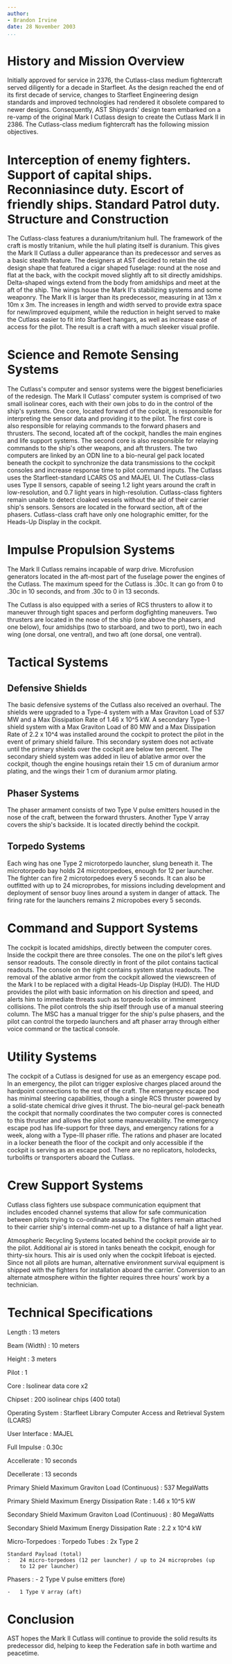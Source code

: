 ```yaml
---
author:
- Brandon Irvine
date: 28 November 2003
...
```


History and Mission Overview
============================

Initially approved for service in 2376, the Cutlass-class medium
fightercraft served diligently for a decade in Starfleet. As the design
reached the end of its first decade of service, changes to Starfleet
Engineering design standards and improved technologies had rendered it
obsolete compared to newer designs. Consequently, AST Shipyards' design
team embarked on a re-vamp of the original Mark I Cutlass design to
create the Cutlass Mark II in 2386. The Cutlass-class medium
fightercraft has the following mission objectives.

Interception of enemy fighters.
Support of capital ships.
Reconniasince duty.
Escort of friendly ships.
Standard Patrol duty.
Structure and Construction
==========================

The Cutlass-class features a duranium/tritanium hull. The framework of
the craft is mostly tritanium, while the hull plating itself is
duranium. This gives the Mark II Cutlass a duller appearance than its
predecessor and serves as a basic stealth feature. The designers at AST
decided to retain the old design shape that featured a cigar shaped
fuselage: round at the nose and flat at the back, with the cockpit moved
slightly aft to sit directly amidships. Delta-shaped wings extend from
the body from amidships and meet at the aft of the ship. The wings house
the Mark II's stabilizing systems and some weaponry. The Mark II is
larger than its predecessor, measuring in at 13m x 10m x 3m. The
increases in length and width served to provide extra space for
new/improved equipment, while the reduction in height served to make the
Cutlass easier to fit into Starfleet hangars, as well as increase ease
of access for the pilot. The result is a craft with a much sleeker
visual profile.

Science and Remote Sensing Systems
==================================

The Cutlass's computer and sensor systems were the biggest beneficiaries
of the redesign. The Mark II Cutlass' computer system is comprised of
two small isolinear cores, each with their own jobs to do in the control
of the ship's systems. One core, located forward of the cockpit, is
responsible for interpreting the sensor data and providing it to the
pilot. The first core is also responsible for relaying commands to the
forward phasers and thrusters. The second, located aft of the cockpit,
handles the main engines and life support systems. The second core is
also responsible for relaying commands to the ship's other weapons, and
aft thrusters. The two computers are linked by an ODN line to a
bio-neural gel pack located beneath the cockpit to synchronize the data
transmissions to the cockpit consoles and increase response time to
pilot command inputs. The Cutlass uses the Starfleet-standard LCARS OS
and MAJEL UI. The Cutlass-class uses Type II sensors, capable of seeing
1.2 light years around the craft in low-resolution, and 0.7 light years
in high-resolution. Cutlass-class fighters remain unable to detect
cloaked vessels without the aid of their carrier ship's sensors. Sensors
are located in the forward section, aft of the phasers. Cutlass-class
craft have only one holographic emitter, for the Heads-Up Display in the
cockpit.

Impulse Propulsion Systems
==========================

The Mark II Cutlass remains incapable of warp drive. Microfusion
generators located in the aft-most part of the fuselage power the
engines of the Cutlass. The maximum speed for the Cutlass is .30c. It
can go from 0 to .30c in 10 seconds, and from .30c to 0 in 13 seconds.

The Cutlass is also equipped with a series of RCS thrusters to allow it
to maneuver through tight spaces and perform dogfighting maneuvers. Two
thrusters are located in the nose of the ship (one above the phasers,
and one below), four amidships (two to starboard, and two to port), two
in each wing (one dorsal, one ventral), and two aft (one dorsal, one
ventral).

Tactical Systems
================

Defensive Shields
-----------------

The basic defensive systems of the Cutlass also received an overhaul.
The shields were upgraded to a Type-4 system with a Max Graviton Load of
537 MW and a Max Dissipation Rate of 1.46 x 10\^5 kW. A secondary Type-1
shield system with a Max Graviton Load of 80 MW and a Max Dissipation
Rate of 2.2 x 10\^4 was installed around the cockpit to protect the
pilot in the event of primary shield failure. This secondary system does
not activate until the primary shields over the cockpit are below ten
percent. The secondary shield system was added in lieu of ablative armor
over the cockpit, though the engine housings retain their 1.5 cm of
duranium armor plating, and the wings their 1 cm of duranium armor
plating.

Phaser Systems
--------------

The phaser armament consists of two Type V pulse emitters housed in the
nose of the craft, between the forward thrusters. Another Type V array
covers the ship's backside. It is located directly behind the cockpit.

Torpedo Systems
---------------

Each wing has one Type 2 microtorpedo launcher, slung beneath it. The
microtorpedo bay holds 24 microtorpedoes, enough for 12 per launcher.
The fighter can fire 2 microtorpedoes every 5 seconds. It can also be
outfitted with up to 24 microprobes, for missions including development
and deployment of sensor buoy lines around a system in danger of attack.
The firing rate for the launchers remains 2 micropobes every 5 seconds.

Command and Support Systems
===========================

The cockpit is located amidships, directly between the computer cores.
Inside the cockpit there are three consoles. The one on the pilot's left
gives sensor readouts. The console directly in front of the pilot
contains tactical readouts. The console on the right contains system
status readouts. The removal of the ablative armor from the cockpit
allowed the viewscreen of the Mark I to be replaced with a digital
Heads-Up Display (HUD). The HUD provides the pilot with basic
information on his direction and speed, and alerts him to immediate
threats such as torpedo locks or imminent collisions. The pilot controls
the ship itself through use of a manual steering column. The MSC has a
manual trigger for the ship's pulse phasers, and the pilot can control
the torpedo launchers and aft phaser array through either voice command
or the tactical console.

Utility Systems
===============

The cockpit of a Cutlass is designed for use as an emergency escape pod.
In an emergency, the pilot can trigger explosive charges placed around
the hardpoint connections to the rest of the craft. The emergency escape
pod has minimal steering capabilities, though a single RCS thruster
powered by a solid-state chemical drive gives it thrust. The bio-neural
gel-pack beneath the cockpit that normally coordinates the two computer
cores is connected to this thruster and allows the pilot some
maneuverability. The emergency escape pod has life-support for three
days, and emergency rations for a week, along with a Type-III phaser
rifle. The rations and phaser are located in a locker beneath the floor
of the cockpit and only accessible if the cockpit is serving as an
escape pod. There are no replicators, holodecks, turbolifts or
transporters aboard the Cutlass.

Crew Support Systems
====================

Cutlass class fighters use subspace communication equipment that
includes encoded channel systems that allow for safe communication
between pilots trying to co-ordinate assaults. The fighters remain
attached to their carrier ship's internal comm-net up to a distance of
half a light year.

Atmospheric Recycling Systems located behind the cockpit provide air to
the pilot. Additional air is stored in tanks beneath the cockpit, enough
for thirty-six hours. This air is used only when the cockpit lifeboat is
ejected. Since not all pilots are human, alternative environment
survival equipment is shipped with the fighters for installation aboard
the carrier. Conversion to an alternate atmosphere within the fighter
requires three hours' work by a technician.

Technical Specifications
========================

Length
:   13 meters

Beam (Width)
:   10 meters

Height
:   3 meters

Pilot
:   1

Core
:   Isolinear data core x2

Chipset
:   200 isolinear chips (400 total)

Operating System
:   Starfleet Library Computer Access and Retrieval System (LCARS)

User Interface
:   MAJEL

Full Impulse
:   0.30c

Accellerate
:   10 seconds

Decellerate
:   13 seconds

Primary Shield Maximum Graviton Load (Continuous)
:   537 MegaWatts

Primary Shield Maximum Energy Dissipation Rate
:   1.46 x 10\^5 kW

Secondary Shield Maximum Graviton Load (Continuous)
:   80 MegaWatts

Secondary Shield Maximum Energy Dissipation Rate
:   2.2 x 10\^4 kW

Micro-Torpedoes
:   Torpedo Tubes
    :   2x Type 2

    Standard Payload (total)
    :   24 micro-torpedoes (12 per launcher) / up to 24 microprobes (up
        to 12 per launcher)

Phasers
:   -   2 Type V pulse emitters (fore)

    -   1 Type V array (aft)

Conclusion
==========

AST hopes the Mark II Cutlass will continue to provide the solid results
its predecessor did, helping to keep the Federation safe in both wartime
and peacetime.
